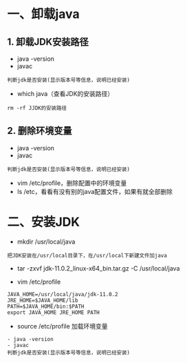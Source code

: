 # 一、卸载java

## 1. 卸载JDK安装路径
- java -version
- javac
```
判断jdk是否安装(显示版本号等信息，说明已经安装)
```

- which java（查看JDK的安装路径）
```
rm -rf JJDK的安装路径
```

## 2. 删除环境变量
- java -version
- javac
```
判断jdk是否安装(显示版本号等信息，说明已经安装)
```

- vim /etc/profile，删除配置中的环境变量
- ls /etc，看看有没有别的java配置文件，如果有就全部删除


# 二、安装JDK

- mkdir /usr/local/java
```
把JDK安装在/usr/local目录下，在/usr/local下新建文件加java
```

- tar -zxvf jdk-11.0.2_linux-x64_bin.tar.gz -C /usr/local/java

- vim /etc/profile
```
JAVA_HOME=/usr/local/java/jdk-11.0.2
JRE_HOME=$JAVA_HOME/lib
PATH=$JAVA_HOME/bin:$PATH
export JAVA_HOME JRE_HOME PATH
```


- source /etc/profile 加载环境变量
```
- java -version
- javac
判断jdk是否安装(显示版本号等信息，说明已经安装)
```
